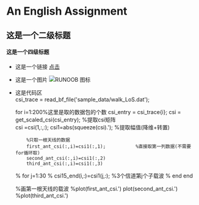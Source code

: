 # An English Assignment
## 这是一个二级标题
#### 这是一个四级标题


* 这是一个链接
    [点击](http://www.baidu.com)

* 这是一个图片
    ![RUNOOB 图标](http://static.runoob.com/images/runoob-logo.png)

* 这是代码区    
    csi_trace = read_bf_file('sample_data/walk_LoS.dat');

    for i=1:200%这里是取的数据包的个数
          csi_entry = csi_trace{i};
          csi = get_scaled_csi(csi_entry); %提取csi矩阵    
          csi =csi(1,:,:);
          csi1=abs(squeeze(csi).');          %提取幅值(降维+转置)

          %只取一根天线的数据
          first_ant_csi(:,i)=csi1(:,1);           %直接取第一列数据(不需要for循环取)
          second_ant_csi(:,i)=csi1(:,2)
          third_ant_csi(:,i)=csi1(:,3)

    %     for j=1:30
    %         csi15_end(i,:)=csi1(j,:);           %3个信道第j个子载波
    %     end
    end

    %画第一根天线的载波
    %plot(first_ant_csi.')
    plot(second_ant_csi.')
    %plot(third_ant_csi.')

